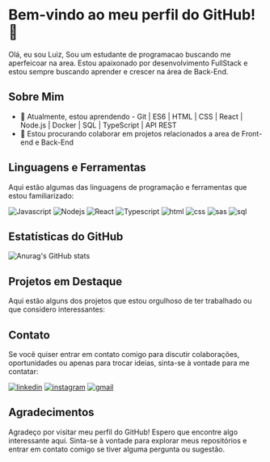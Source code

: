 # Bem-vindo ao meu perfil do GitHub! 👋

Olá, eu sou Luiz, Sou um estudante de programacao buscando me aperfeicoar na area. Estou apaixonado por desenvolvimento FullStack e estou sempre buscando aprender e crescer na área de Back-End. 
## Sobre Mim

- 🌱 Atualmente, estou aprendendo   -  Git | ES6 | HTML | CSS | React | Node.js | Docker | SQL | TypeScript | API REST
- 👯 Estou procurando colaborar em projetos relacionados a area de Front-end e Back-End



## Linguagens e Ferramentas

Aqui estão algumas das linguagens de programação e ferramentas que estou familiarizado:

 ![Javascript](https://img.shields.io/badge/JavaScript-F7DF1E?style=for-the-badge&logo=javascript&logoColor=black)
 ![Nodejs](https://img.shields.io/badge/Node.js-43853D?style=for-the-badge&logo=node.js&logoColor=white)
![React](https://img.shields.io/badge/React-20232A?style=for-the-badge&logo=react&logoColor=61DAFB)
![Typescript](https://img.shields.io/badge/TypeScript-007ACC?style=for-the-badge&logo=typescript&logoColor=white)
![html](https://img.shields.io/badge/HTML5-E34F26?style=for-the-badge&logo=html5&logoColor=white)
![css](https://img.shields.io/badge/CSS3-1572B6?style=for-the-badge&logo=css3&logoColor=white)
![sas](https://img.shields.io/badge/Sass-CC6699?style=for-the-badge&logo=sass&logoColor=white)
![sql](https://img.shields.io/badge/MySQL-00000F?style=for-the-badge&logo=mysql&logoColor=white)


## Estatísticas do GitHub
![Anurag's GitHub stats](https://github-readme-stats.vercel.app/api?username=hsLuizhenrique&show_icons=true&theme=radical)

## Projetos em Destaque
Aqui estão alguns dos projetos que estou orgulhoso de ter trabalhado ou que considero interessantes:


## Contato

Se você quiser entrar em contato comigo para discutir colaborações, oportunidades ou apenas para trocar ideias, sinta-se à vontade para me contatar:

[![linkedin](https://img.shields.io/badge/LinkedIn-0077B5?style=for-the-badge&logo=linkedin&logoColor=white)](https://www.linkedin.com/in/luizsantos-h/)
[![instagram](https://img.shields.io/badge/Instagram-E4405F?style=for-the-badge&logo=instagram&logoColor=white)](https://www.instagram.com/luizsantos_i/?next=%2Fluiizsantoss_%2F)
[![gmail](https://img.shields.io/badge/Gmail-D14836?style=for-the-badge&logo=gmail&logoColor=white)]()
## Agradecimentos

Agradeço por visitar meu perfil do GitHub! Espero que encontre algo interessante aqui. Sinta-se à vontade para explorar meus repositórios e entrar em contato comigo se tiver alguma pergunta ou sugestão.

